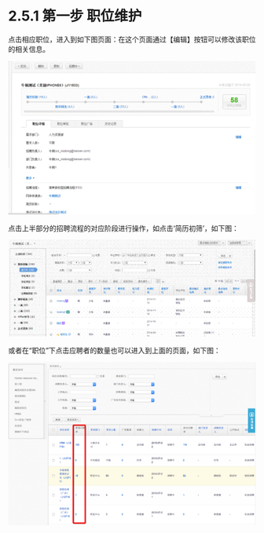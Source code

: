 # 2.5.1 第一步 职位维护

点击相应职位，进入到如下图页面：在这个页面通过【编辑】按钮可以修改该职位的相关信息。

![](image070.gif)

点击上半部分的招聘流程的对应阶段进行操作，如点击‘简历初筛’，如下图：

![](image072.gif)

或者在“职位”下点击应聘者的数量也可以进入到上面的页面，如下图：

![](image073.png)
